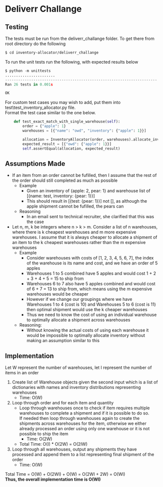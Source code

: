 # Deliverr Challange

## Testing

The tests must be run from the deliverr_challange folder.
To get there from root directory do the following

```sh
$ cd inventory-allocator/deliverr_challange
```

To run the unit tests run the following, with expected results below

```python
$ python -m unittests
.......................
----------------------------------------------------------------------
Ran 26 tests in 0.001s

OK
```

For custom test cases you may wish to add, put them into test\test_inventory_allocator.py file.<br/>
Format the test case similar to the one below.

```python
    def test_exact_match_with_single_warehouse(self):
        order = {"apple": 1}
        warehouses = [{"name": "owd", "inventory": {"apple": 1}}]

        allocation = InventoryAllocator(order, warehouses).allocate_inventory()
        expected_result = [{"owd": {"apple": 1}}]
        self.assertEqual(allocation, expected_result)
```

## Assumptions Made

- If an item from an order cannot be fufilled, then I assume that the rest of the order should still completed as much as possible
  - Example
    - Given an inventory of {apple: 2, pear: 1} and warehouse list of [{name: test, inventory: {pear: 1}}]
    - This should result in [{test: {pear: 1}}] not [], as although the apple shipment cannot be fufilled, the pears can
  - Reasoning
    - In an email sent to technical recruiter, she clarified that this was the case
- Let n, m, k be integers where n > k > m. Consider a list of n warehouses, where there is k cheapest warehouses and m more expensive warehouses. I assume that it is always cheaper to allocate a shipment of an item to the k cheapest warehouses rather than the m expensive warehouses
  - Example
    - Consider warehouses with costs of [1, 2, 3, 4, 5, 6, 7], the index of the warehouse is its name and cost, and we have an order of 5 apples
    - Warehouses 1 to 5 combined have 5 apples and would cost 1 + 2 + 3 + 4 + 5 = 15 to ship from
    - Warehouses 6 to 7 also have 5 apples combined and would cost of 6 + 7 = 13 to ship from, which means using the m expensive warehouses would be cheaper
    - However if we change our groupings where we have Warehouses 1 to 4 (cost is 10) and Warehouses 5 to 6 (cost is 11) then optimal shipment would use the k cheaper warehouses
    - Thus we need to know the cost of using an individual warehouse to optimally allocate a shipment across warehouses
  - Reasoning:
    - Without knowing the actual costs of using each warehouse it would be impossible to optimally allocate inventory without making an assumption similar to this

## Implementation

Let W represent the number of warehouses, let I represent the number of items in an order

1. Create list of Warehouse objects given the second input which is a list of dictionaries with names and inventory distributions representing warehouses
   - Time: O(W)
2. Loop through order and for each item and quantity
   - Loop through warehouses once to check if item requires multiple warehouses to complete a shipment and if it is possible to do so.<br/> If needed then loop through warehouses again to create the shipments across warehouses for the item, otherwise we either already processed an order using only one warehouse or it is not possible to ship the item
     - Time: O(2W)
   - Total Time: O(I) \* O(2W) = O(2IW)
3. Loop through all warehouses, output any shipments they have processed and append them to a list representing final shipment of the order
   - Time: O(W)

Total Time = O(W) + O(2WI) + O(W) = O(2WI + 2W) = O(WI)<br/>
**Thus, the overall implementation time is O(WI)**
